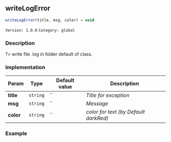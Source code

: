 ## writeLogError 
  ```javascript
 writeLogError(title, msg, color) ⇒ void 
``` 

 ` Version: 1.0.0 ` 
` Category: global ` 

### Description 

?> write file .log in folder default of class. 

### Implementation 

| Param | Type | Default value | Description | 
| --- | --- | --- | --- | 
| **title** | `string` | `` | _Title for exception_ | 
| **msg** | `string` | `` | _Message_ | 
| **color** | `string` | `` | _color for text (by Default darkRed)_ | 

### Example 

 ```javascript 
  
 ```  

